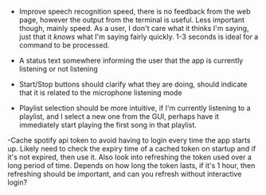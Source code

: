 - Improve speech recognition speed, there is no feedback from the web page, however the output from the terminal is useful. Less important though, mainly speed. As a user, I don't care what it thinks I'm saying, just that it _knows_ what I'm saying fairly quickly. 1-3 seconds is ideal for a command to be processed. 


- A status text somewhere informing the user that the app is currently listening or not listening


- Start/Stop buttons should clarify what they are doing, should indicate that it is related to the microphone listening mode


- Playlist selection should be more intuitive, if I'm currently listening to a playlist, and I select a new one from the GUI, perhaps have it immediately start playing the first song in that playlist.

-Cache spotify api token to avoid having to login every time the app starts up. Likely need to check the expiry time of a cached token on startup and if it's not expired, then use it. Also look into refreshing the token used over a long period of time. Depends on how long the token lasts, if it's 1 hour, then refreshing should be important, and can you refresh without interactive login?